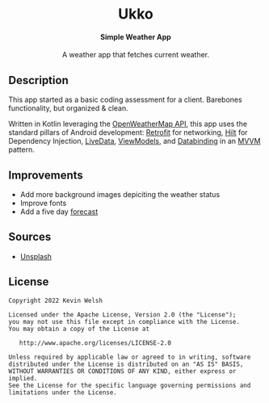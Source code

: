 <h1 align="center">Ukko</h1>
<h4 align="center">Simple Weather App</h4>

<p align="center">A weather app that fetches current weather.

## Description
This app started as a basic coding assessment for a client. Barebones functionality, but organized & clean.

Written in Kotlin leveraging the [OpenWeatherMap API](https://openweathermap.org/api), this app uses the standard pillars of Android development: [Retrofit](https://square.github.io/retrofit/) for networking, [Hilt](https://developer.android.com/training/dependency-injection/hilt-android) for Dependency Injection, [LiveData](https://developer.android.com/topic/libraries/architecture/livedata), [ViewModels](https://developer.android.com/topic/libraries/architecture/viewmodel), and [Databinding](https://developer.android.com/topic/libraries/data-binding) in an [MVVM](https://www.journaldev.com/20292/android-mvvm-design-pattern) pattern.

## Improvements
* Add more background images depiciting the weather status
* Improve fonts
* Add a five day [forecast](https://openweathermap.org/forecast5)

## Sources
* [Unsplash](https://unsplash.com/s/photos/weather)

## License
	Copyright 2022 Kevin Welsh
	
	Licensed under the Apache License, Version 2.0 (the "License");
	you may not use this file except in compliance with the License.
	You may obtain a copy of the License at
	
	   http://www.apache.org/licenses/LICENSE-2.0
	
	Unless required by applicable law or agreed to in writing, software
	distributed under the License is distributed on an "AS IS" BASIS,
	WITHOUT WARRANTIES OR CONDITIONS OF ANY KIND, either express or implied.
	See the License for the specific language governing permissions and
	limitations under the License.
